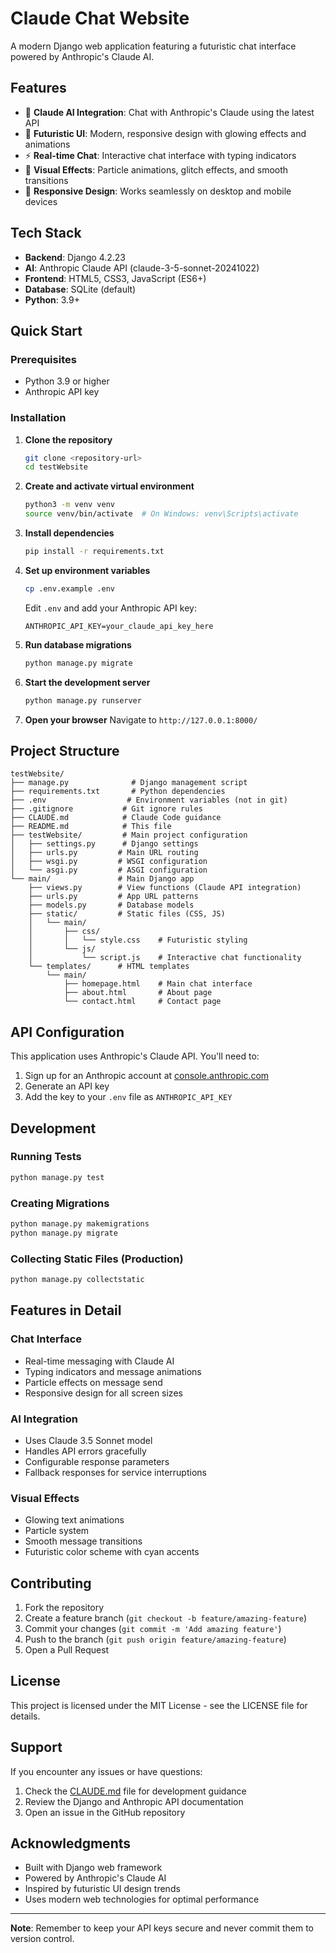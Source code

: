 # Claude Chat Website

A modern Django web application featuring a futuristic chat interface powered by Anthropic's Claude AI.

## Features

- 🤖 **Claude AI Integration**: Chat with Anthropic's Claude using the latest API
- 🎨 **Futuristic UI**: Modern, responsive design with glowing effects and animations
- ⚡ **Real-time Chat**: Interactive chat interface with typing indicators
- 🎪 **Visual Effects**: Particle animations, glitch effects, and smooth transitions
- 📱 **Responsive Design**: Works seamlessly on desktop and mobile devices

## Tech Stack

- **Backend**: Django 4.2.23
- **AI**: Anthropic Claude API (claude-3-5-sonnet-20241022)
- **Frontend**: HTML5, CSS3, JavaScript (ES6+)
- **Database**: SQLite (default)
- **Python**: 3.9+

## Quick Start

### Prerequisites

- Python 3.9 or higher
- Anthropic API key

### Installation

1. **Clone the repository**
   ```bash
   git clone <repository-url>
   cd testWebsite
   ```

2. **Create and activate virtual environment**
   ```bash
   python3 -m venv venv
   source venv/bin/activate  # On Windows: venv\Scripts\activate
   ```

3. **Install dependencies**
   ```bash
   pip install -r requirements.txt
   ```

4. **Set up environment variables**
   ```bash
   cp .env.example .env
   ```
   Edit `.env` and add your Anthropic API key:
   ```
   ANTHROPIC_API_KEY=your_claude_api_key_here
   ```

5. **Run database migrations**
   ```bash
   python manage.py migrate
   ```

6. **Start the development server**
   ```bash
   python manage.py runserver
   ```

7. **Open your browser**
   Navigate to `http://127.0.0.1:8000/`

## Project Structure

```
testWebsite/
├── manage.py              # Django management script
├── requirements.txt       # Python dependencies
├── .env                  # Environment variables (not in git)
├── .gitignore           # Git ignore rules
├── CLAUDE.md            # Claude Code guidance
├── README.md            # This file
├── testWebsite/         # Main project configuration
│   ├── settings.py      # Django settings
│   ├── urls.py         # Main URL routing
│   ├── wsgi.py         # WSGI configuration
│   └── asgi.py         # ASGI configuration
└── main/               # Main Django app
    ├── views.py        # View functions (Claude API integration)
    ├── urls.py         # App URL patterns
    ├── models.py       # Database models
    ├── static/         # Static files (CSS, JS)
    │   └── main/
    │       ├── css/
    │       │   └── style.css    # Futuristic styling
    │       └── js/
    │           └── script.js    # Interactive chat functionality
    └── templates/      # HTML templates
        └── main/
            ├── homepage.html    # Main chat interface
            ├── about.html       # About page
            └── contact.html     # Contact page
```

## API Configuration

This application uses Anthropic's Claude API. You'll need to:

1. Sign up for an Anthropic account at [console.anthropic.com](https://console.anthropic.com/)
2. Generate an API key
3. Add the key to your `.env` file as `ANTHROPIC_API_KEY`

## Development

### Running Tests
```bash
python manage.py test
```

### Creating Migrations
```bash
python manage.py makemigrations
python manage.py migrate
```

### Collecting Static Files (Production)
```bash
python manage.py collectstatic
```

## Features in Detail

### Chat Interface
- Real-time messaging with Claude AI
- Typing indicators and message animations
- Particle effects on message send
- Responsive design for all screen sizes

### AI Integration
- Uses Claude 3.5 Sonnet model
- Handles API errors gracefully
- Configurable response parameters
- Fallback responses for service interruptions

### Visual Effects
- Glowing text animations
- Particle system
- Smooth message transitions
- Futuristic color scheme with cyan accents

## Contributing

1. Fork the repository
2. Create a feature branch (`git checkout -b feature/amazing-feature`)
3. Commit your changes (`git commit -m 'Add amazing feature'`)
4. Push to the branch (`git push origin feature/amazing-feature`)
5. Open a Pull Request

## License

This project is licensed under the MIT License - see the LICENSE file for details.

## Support

If you encounter any issues or have questions:

1. Check the [CLAUDE.md](CLAUDE.md) file for development guidance
2. Review the Django and Anthropic API documentation
3. Open an issue in the GitHub repository

## Acknowledgments

- Built with Django web framework
- Powered by Anthropic's Claude AI
- Inspired by futuristic UI design trends
- Uses modern web technologies for optimal performance

---

**Note**: Remember to keep your API keys secure and never commit them to version control.